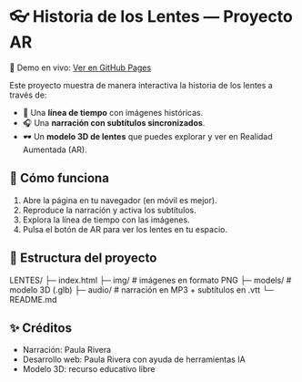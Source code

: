 # 👓 Historia de los Lentes — Proyecto AR

🔗 Demo en vivo: [Ver en GitHub Pages](https://paurivera2009-source.github.io/LENTES/)

Este proyecto muestra de manera interactiva la historia de los lentes a través de:

- 📜 Una **línea de tiempo** con imágenes históricas.  
- 🎧 Una **narración con subtítulos sincronizados**.  
- 🕶️ Un **modelo 3D de lentes** que puedes explorar y ver en Realidad Aumentada (AR).  

## 🚀 Cómo funciona
1. Abre la página en tu navegador (en móvil es mejor).  
2. Reproduce la narración y activa los subtítulos.  
3. Explora la línea de tiempo con las imágenes.  
4. Pulsa el botón de AR para ver los lentes en tu espacio.  

## 📂 Estructura del proyecto
LENTES/
├─ index.html
├─ img/ # imágenes en formato PNG
├─ models/ # modelo 3D (.glb)
├─ audio/ # narración en MP3 + subtítulos en .vtt
└─ README.md

## ✨ Créditos
- Narración: Paula Rivera  
- Desarrollo web: Paula Rivera con ayuda de herramientas IA  
- Modelo 3D: recurso educativo libre
